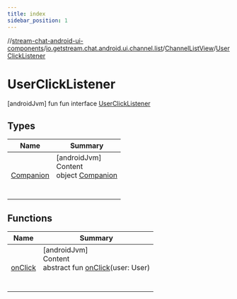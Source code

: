 ```yaml
---
title: index
sidebar_position: 1
---
```

//[stream-chat-android-ui-components](../../../../index.md)/[io.getstream.chat.android.ui.channel.list](../../index.md)/[ChannelListView](../index.md)/[UserClickListener](index.md)



# UserClickListener  
 [androidJvm] fun fun interface [UserClickListener](index.md)   


## Types  
  
|  Name |  Summary | 
|---|---|
| <a name="io.getstream.chat.android.ui.channel.list/ChannelListView.UserClickListener.Companion///PointingToDeclaration/"></a>[Companion](Companion/index.md)| <a name="io.getstream.chat.android.ui.channel.list/ChannelListView.UserClickListener.Companion///PointingToDeclaration/"></a>[androidJvm]  <br/>Content  <br/>object [Companion](Companion/index.md)  <br/><br/><br/>|


## Functions  
  
|  Name |  Summary | 
|---|---|
| <a name="io.getstream.chat.android.ui.channel.list/ChannelListView.UserClickListener/onClick/#io.getstream.chat.android.client.models.User/PointingToDeclaration/"></a>[onClick](onClick.md)| <a name="io.getstream.chat.android.ui.channel.list/ChannelListView.UserClickListener/onClick/#io.getstream.chat.android.client.models.User/PointingToDeclaration/"></a>[androidJvm]  <br/>Content  <br/>abstract fun [onClick](onClick.md)(user: User)  <br/><br/><br/>|

